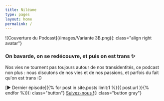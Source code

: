 ```yaml
---
title: Niléane
type: pages
layout: home
permalink: /
---
```

![Couverture du Podcast](/images/Variante 3B.png){: class="align right avatar"}
### On bavarde, on se redécouvre, et puis on est trans ✨
Nos vies ne tournent pas toujours autour de nos transidentités, ce podcast non plus : nous discutons de nos vies et de nos passions, et parfois du fait qu'on est trans :D

[▶️ Dernier épisode]({% for post in site.posts limit:1 %}{{ post.url }}{% endfor %}){: class="button"} [<span class="icon-twitter"></span> Suivez-nous !](https://twitter.com/unpodcasttrans){: class="button gray"}
